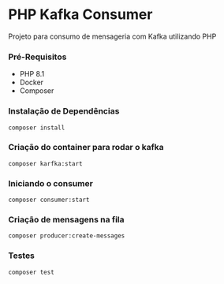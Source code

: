# PHP Kafka Consumer

Projeto para consumo de mensageria com Kafka utilizando PHP

### Pré-Requisitos
* PHP 8.1
* Docker
* Composer

### Instalação de Dependências
``composer install``

### Criação do container para rodar o kafka

``composer karfka:start``

### Iniciando o consumer
``composer consumer:start``

### Criação de mensagens na fila
``composer producer:create-messages``

### Testes
``composer test``
